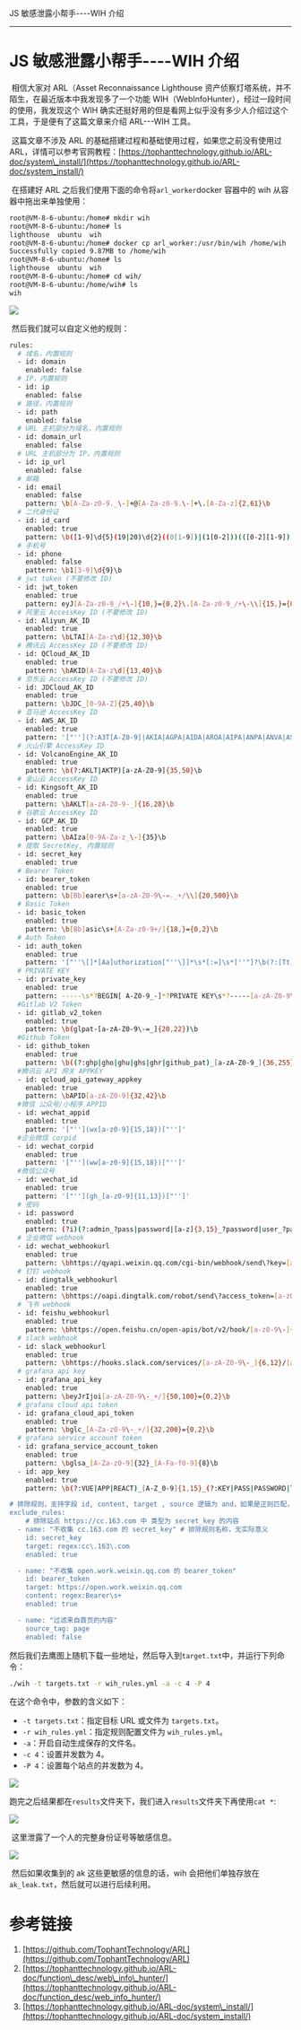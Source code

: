
JS 敏感泄露小帮手----WIH 介绍

- - -

# JS 敏感泄露小帮手----WIH 介绍

​ 相信大家对 ARL（Asset Reconnaissance Lighthouse 资产侦察灯塔系统，并不陌生，在最近版本中我发现多了一个功能 WIH（WebInfoHunter），经过一段时间的使用，我发现这个 WIH 确实还挺好用的但是看网上似乎没有多少人介绍过这个工具，于是便有了这篇文章来介绍 ARL---WIH 工具。

​ 这篇文章不涉及 ARL 的基础搭建过程和基础使用过程，如果您之前没有使用过 ARL，详情可以参考官网教程：[https://tophanttechnology.github.io/ARL-doc/system\_install/](https://tophanttechnology.github.io/ARL-doc/system_install/)

​ 在搭建好 ARL 之后我们使用下面的命令将`arl_worker`docker 容器中的 wih 从容器中拖出来单独使用：

```bash
root@VM-8-6-ubuntu:/home# mkdir wih
root@VM-8-6-ubuntu:/home# ls
lighthouse  ubuntu  wih
root@VM-8-6-ubuntu:/home# docker cp arl_worker:/usr/bin/wih /home/wih
Successfully copied 9.87MB to /home/wih
root@VM-8-6-ubuntu:/home# ls
lighthouse  ubuntu  wih
root@VM-8-6-ubuntu:/home# cd wih/
root@VM-8-6-ubuntu:/home/wih# ls
wih
```

[![](assets/1709530864-b50ea878be1095f2111f5afbc4178052.png)](https://xzfile.aliyuncs.com/media/upload/picture/20240301153814-a9de7140-d79e-1.png)

​ 然后我们就可以自定义他的规则：

```bash
rules:
  # 域名，内置规则
  - id: domain
    enabled: false
  # IP，内置规则
  - id: ip
    enabled: false
  # 路径，内置规则
  - id: path
    enabled: false
  # URL 主机部分为域名，内置规则
  - id: domain_url
    enabled: false
  # URL 主机部分为 IP，内置规则
  - id: ip_url
    enabled: false
  # 邮箱
  - id: email
    enabled: false
    pattern: \b[A-Za-z0-9._\-]+@[A-Za-z0-9.\-]+\.[A-Za-z]{2,61}\b
  # 二代身份证
  - id: id_card
    enabled: true
    pattern: \b([1-9]\d{5}(19|20)\d{2}((0[1-9])|(1[0-2]))(([0-2][1-9])|10|20|30|31)\d{3}[0-9Xx])\b
  # 手机号
  - id: phone
    enabled: false
    pattern: \b1[3-9]\d{9}\b
  # jwt token (不要修改 ID)
  - id: jwt_token
    enabled: true
    pattern: eyJ[A-Za-z0-9_/+\-]{10,}={0,2}\.[A-Za-z0-9_/+\-\\]{15,}={0,2}\.[A-Za-z0-9_/+\-\\]{10,}={0,2}
  # 阿里云 AccessKey ID (不要修改 ID)
  - id: Aliyun_AK_ID
    enabled: true
    pattern: \bLTAI[A-Za-z\d]{12,30}\b
  # 腾讯云 AccessKey ID (不要修改 ID)
  - id: QCloud_AK_ID
    enabled: true
    pattern: \bAKID[A-Za-z\d]{13,40}\b
  # 京东云 AccessKey ID (不要修改 ID)
  - id: JDCloud_AK_ID
    enabled: true
    pattern: \bJDC_[0-9A-Z]{25,40}\b
  # 亚马逊 AccessKey ID
  - id: AWS_AK_ID
    enabled: true
    pattern: '["''](?:A3T[A-Z0-9]|AKIA|AGPA|AIDA|AROA|AIPA|ANPA|ANVA|ASIA)[A-Z0-9]{16}["'']'
  # 火山引擎 AccessKey ID
  - id: VolcanoEngine_AK_ID
    enabled: true
    pattern: \b(?:AKLT|AKTP)[a-zA-Z0-9]{35,50}\b
  # 金山云 AccessKey ID
  - id: Kingsoft_AK_ID
    enabled: true
    pattern: \bAKLT[a-zA-Z0-9-_]{16,28}\b
  # 谷歌云 AccessKey ID
  - id: GCP_AK_ID
    enabled: true
    pattern: \bAIza[0-9A-Za-z_\-]{35}\b
  # 提取 SecretKey, 内置规则
  - id: secret_key
    enabled: true
  # Bearer Token
  - id: bearer_token
    enabled: true
    pattern: \b[Bb]earer\s+[a-zA-Z0-9\-=._+/\\]{20,500}\b
  # Basic Token
  - id: basic_token
    enabled: true
    pattern: \b[Bb]asic\s+[A-Za-z0-9+/]{18,}={0,2}\b
  # Auth Token
  - id: auth_token
    enabled: true
    pattern: '["''\[]*[Aa]uthorization["''\]]*\s*[:=]\s*[''"]?\b(?:[Tt]oken\s+)?[a-zA-Z0-9\-_+/]{20,500}[''"]?'
  # PRIVATE KEY
  - id: private_key
    enabled: true
    pattern: -----\s*?BEGIN[ A-Z0-9_-]*?PRIVATE KEY\s*?-----[a-zA-Z0-9\/\n\r=+]*-----\s*?END[ A-Z0-9_-]*? PRIVATE KEY\s*?-----
  #Gitlab V2 Token
  - id: gitlab_v2_token
    enabled: true
    pattern: \b(glpat-[a-zA-Z0-9\-=_]{20,22})\b
  #Github Token
  - id: github_token
    enabled: true
    pattern: \b((?:ghp|gho|ghu|ghs|ghr|github_pat)_[a-zA-Z0-9_]{36,255})\b
  #腾讯云 API 网关 APPKEY
  - id: qcloud_api_gateway_appkey
    enabled: true
    pattern: \bAPID[a-zA-Z0-9]{32,42}\b
  #微信 公众号/小程序 APPID
  - id: wechat_appid
    enabled: true
    pattern: '["''](wx[a-z0-9]{15,18})["'']'
  #企业微信 corpid
  - id: wechat_corpid
    enabled: true
    pattern: '["''](ww[a-z0-9]{15,18})["'']'
  #微信公众号
  - id: wechat_id
    enabled: true
    pattern: '["''](gh_[a-z0-9]{11,13})["'']'
  # 密码
  - id: password
    enabled: true
    pattern: (?i)(?:admin_?pass|password|[a-z]{3,15}_?password|user_?pass|user_?pwd|admin_?pwd)\\?['"]*\s*[:=]\s*\\?['"][a-z0-9!@#$%&*]{5,20}\\?['"]
  # 企业微信 webhook
  - id: wechat_webhookurl
    enabled: true
    pattern: \bhttps://qyapi.weixin.qq.com/cgi-bin/webhook/send\?key=[a-zA-Z0-9\-]{25,50}\b
  # 钉钉 webhook
  - id: dingtalk_webhookurl
    enabled: true
    pattern: \bhttps://oapi.dingtalk.com/robot/send\?access_token=[a-z0-9]{50,80}\b
  # 飞书 webhook
  - id: feishu_webhookurl
    enabled: true
    pattern: \bhttps://open.feishu.cn/open-apis/bot/v2/hook/[a-z0-9\-]{25,50}\b
  # slack webhook
  - id: slack_webhookurl
    enabled: true
    pattern: \bhttps://hooks.slack.com/services/[a-zA-Z0-9\-_]{6,12}/[a-zA-Z0-9\-_]{6,12}/[a-zA-Z0-9\-_]{15,24}\b
  # grafana api key
  - id: grafana_api_key
    enabled: true
    pattern: \beyJrIjoi[a-zA-Z0-9\-_+/]{50,100}={0,2}\b
  # grafana cloud api token
  - id: grafana_cloud_api_token
    enabled: true
    pattern: \bglc_[A-Za-z0-9\-_+/]{32,200}={0,2}\b
  # grafana service account token
  - id: grafana_service_account_token
    enabled: true
    pattern: \bglsa_[A-Za-z0-9]{32}_[A-Fa-f0-9]{8}\b
  - id: app_key
    enabled: true
    pattern: \b(?:VUE|APP|REACT)_[A-Z_0-9]{1,15}_(?:KEY|PASS|PASSWORD|TOKEN|APIKEY)['"]*[:=]"(?:[A-Za-z0-9_\-]{15,50}|[a-z0-9/+]{50,100}==?)"

# 排除规则，支持字段 id, content, target , source 逻辑为 and，如果是正则匹配，需要使用 regex: 开头
exclude_rules:
    # 排除站点 https://cc.163.com 中 类型为 secret_key 的内容
  - name: "不收集 cc.163.com 的 secret_key" # 排除规则名称，无实际意义
    id: secret_key
    target: regex:cc\.163\.com
    enabled: true

  - name: "不收集 open.work.weixin.qq.com 的 bearer_token"
    id: bearer_token
    target: https://open.work.weixin.qq.com
    content: regex:Bearer\s+
    enabled: true

  - name: "过滤来自首页的内容"
    source_tag: page
    enabled: false
```

​ 然后我们去鹰图上随机下载一些地址，然后导入到`target.txt`中，并运行下列命令：

```bash
./wih -t targets.txt -r wih_rules.yml -a -c 4 -P 4
```

在这个命令中，参数的含义如下：

-   `-t targets.txt`：指定目标 URL 或文件为 `targets.txt`。
-   `-r wih_rules.yml`：指定规则配置文件为 `wih_rules.yml`。
-   `-a`：开启自动生成保存的文件名。
-   `-c 4`：设置并发数为 4。
-   `-P 4`：设置每个站点的并发数为 4。

[![](assets/1709530864-3dcd9a72bacaa81fb868a305a78cc038.png)](https://xzfile.aliyuncs.com/media/upload/picture/20240301153338-04c8d880-d79e-1.png)

​ 跑完之后结果都在`results`文件夹下，我们进入`results`文件夹下再使用`cat *`:

[![](assets/1709530864-3e6ac8f1fc4d4763e2b1cf6fbb07135b.png)](https://xzfile.aliyuncs.com/media/upload/picture/20240301153414-1ac025b2-d79e-1.png)

​ 这里泄露了一个人的完整身份证号等敏感信息。

[![](assets/1709530864-6a7d2604df0bfdd3051024d84dfefece.png)](https://xzfile.aliyuncs.com/media/upload/picture/20240301153425-20ea7398-d79e-1.png)

​ 然后如果收集到的 ak 这些更敏感的信息的话，wih 会把他们单独存放在`ak_leak.txt`，然后就可以进行后续利用。

# 参考链接

1.  [https://github.com/TophantTechnology/ARL](https://github.com/TophantTechnology/ARL)
2.  [https://tophanttechnology.github.io/ARL-doc/function\_desc/web\_info\_hunter/](https://tophanttechnology.github.io/ARL-doc/function_desc/web_info_hunter/)
3.  [https://tophanttechnology.github.io/ARL-doc/system\_install/](https://tophanttechnology.github.io/ARL-doc/system_install/)
